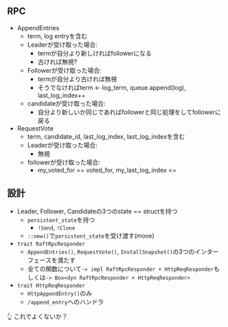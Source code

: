 ## RPC
- AppendEntries
  - term, log entryを含む
  - Leaderが受け取った場合: 
    - termが自分より新しければfollowerになる
    - 古ければ無視?
  - Followerが受け取った場合:
    - termが自分より古ければ無視
    - そうでなければterm <- log_term, queue.append(log), last_log_index++
  - candidateが受け取った場合:
    - 自分より新しいか同じであればfollowerと同じ処理をしてfollowerに戻る
- RequestVote
  - term, candidate_id, last_log_index, last_log_indexを含む
  - Leaderが受け取った場合:
    - 無視
  - followerが受け取った場合:
    - my_voted_for == voted_for, my_last_log_index <= 


## 設計
- Leader, Follower, Candidateの3つのstate == structを持つ
  - `persistent_state`を持つ
    - `!Send`, `!Clone`
  - `::new()`で`persistent_state`を受け渡す(move)
- `trait RaftRpcResponder`
  - `AppendEntries()`, `RequestVote()`, `InstallSnapshot()`の3つのインターフェースを満たす
  - 全ての関数について`-> impl RaftRpcResponder + HttpReqResponder`もしくは`-> Box<dyn RaftRpcResponder + HttpReqResponder>`
- `trait HttpReqResponder`
  - `HttpAppendEntry()`のみ
  - `/append_entry`へのハンドラ

👆 これでよくないか？
